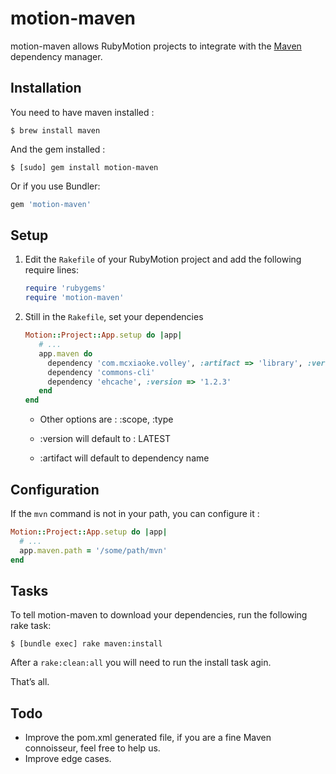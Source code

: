 # motion-maven

motion-maven allows RubyMotion projects to integrate with the
[Maven](http://maven.apache.org/) dependency manager.


## Installation

You need to have maven installed : 

```
$ brew install maven
```

And the gem installed : 

```
$ [sudo] gem install motion-maven
```

Or if you use Bundler:

```ruby
gem 'motion-maven'
```


## Setup

1. Edit the `Rakefile` of your RubyMotion project and add the following require
   lines:

   ```ruby
   require 'rubygems'
   require 'motion-maven'
   ```

2. Still in the `Rakefile`, set your dependencies

   ```ruby
   Motion::Project::App.setup do |app|
      # ...
      app.maven do
        dependency 'com.mcxiaoke.volley', :artifact => 'library', :version => '1.0.10'
        dependency 'commons-cli'
        dependency 'ehcache', :version => '1.2.3'
      end
   end
   ```

   * Other options are : :scope, :type

   * :version will default to : LATEST

   * :artifact will default to dependency name


## Configuration

If the `mvn` command is not in your path, you can configure it :

```ruby
Motion::Project::App.setup do |app|
  # ...
  app.maven.path = '/some/path/mvn'
end
```

## Tasks

To tell motion-maven to download your dependencies, run the following rake
task:

```
$ [bundle exec] rake maven:install
```

After a `rake:clean:all` you will need to run the install task agin.

That’s all.


## Todo

* Improve the pom.xml generated file, if you are a fine Maven connoisseur, feel free to help us.
* Improve edge cases.

